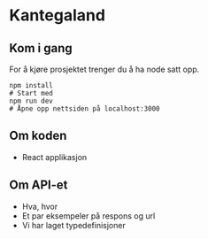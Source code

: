 # Kantegaland


## Kom i gang
For å kjøre prosjektet trenger du å ha node satt opp.

```shell
npm install
# Start med
npm run dev
# Åpne opp nettsiden på localhost:3000
```

## Om koden
- React applikasjon

## Om API-et
- Hva, hvor
- Et par eksempeler på respons og url
- Vi har laget typedefinisjoner


